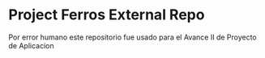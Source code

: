 # Project Ferros External Repo
Por error humano este repositorio fue usado para el Avance II de Proyecto de Aplicacion
